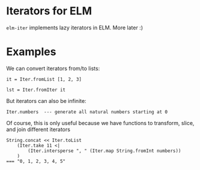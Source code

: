 # Iterators for ELM 

`elm-iter` implements lazy iterators in ELM. More later :)


# Examples

We can convert iterators from/to lists:

    it = Iter.fromList [1, 2, 3]

    lst = Iter.fromIter it

But iterators can also be infinite:

    Iter.numbers  --- generate all natural numbers starting at 0

Of course, this is only useful because we have functions to transform, slice,
and join different iterators

    String.concat << Iter.toList
        (Iter.take 11 <| 
            (Iter.intersperse ", " (Iter.map String.fromInt numbers))
        )
    === "0, 1, 2, 3, 4, 5" 
